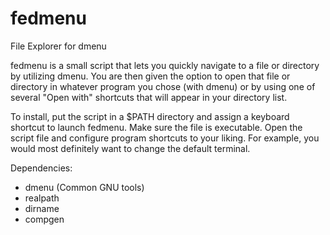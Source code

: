 # fedmenu
File Explorer for dmenu

fedmenu is a small script that lets you quickly navigate to a file or directory by utilizing dmenu. You are then given the option to open that file or directory in whatever program you chose (with dmenu) or by using one of several "Open with" shortcuts that will appear in your directory list.

To install, put the script in a $PATH directory and assign a keyboard shortcut to launch fedmenu. Make sure the file is executable. Open the script file and configure program shortcuts to your liking. For example, you would most definitely want to change the default terminal.

Dependencies:
- dmenu
(Common GNU tools)
- realpath
- dirname
- compgen

